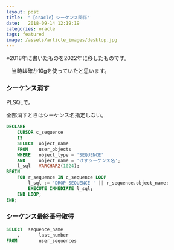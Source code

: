 ```yaml
---
layout: post
title:  "【oracle】シーケンス関係"
date:   2018-09-14 12:19:19
categories: oracle
tags: featured
image: /assets/article_images/desktop.jpg
---
```

※2018年に書いたものを2022年に移したものです。

　当時は確か10gを使っていたと思います。

### シーケンス消す

PLSQLで。

全部消すときはシーケンス名指定しない。

```SQL
DECLARE
    CURSOR c_sequence
    IS
    SELECT  object_name
    FROM    user_objects
    WHERE   object_type = 'SEQUENCE'
    AND     object_name = 'けすシーケンス名';
    l_sql   VARCHAR2(1024);
BEGIN
    FOR r_sequence IN c_sequence LOOP
        l_sql := 'DROP SEQUENCE ' || r_sequence.object_name;
        EXECUTE IMMEDIATE l_sql;
    END LOOP;
END;
```

### シーケンス最終番号取得

```SQL
SELECT	sequence_name
    ,		last_number
FROM		user_sequences
```
